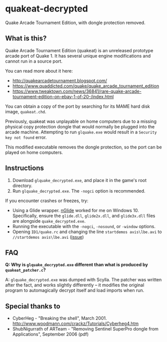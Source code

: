 # quakeat-decrypted #

Quake Arcade Tournament Edition, with dongle protection removed.

## What is this? ##

Quake Arcade Tournament Edition (quakeat) is an unreleased prototype arcade port of Quake 1. It has several unique engine modifications and cannot run in a source port.

You can read more about it here:

- http://quakearcadetournament.blogspot.com/
- https://www.quaddicted.com/quake/quake_arcade_tournament_edition
- https://www.tweaktown.com/news/36841/rare-quake-arcade-tournament-edition-on-ebay-1-of-20-/index.html

You can obtain a copy of the port by searching for its MAME hard disk image, `quakeat.chd`.

Previously, quakeat was unplayable on home computers due to a missing physical copy protection dongle that would normally be plugged into the arcade machine. Attempting to run `glquake.exe` would result in a `Security key not found` error.

This modified executable removes the dongle protection, so the port can be played on home computers.

## Instructions ##

1. Download `glquake_decrypted.exe`, and place it in the game's root directory.
2. Run `glquake_decrypted.exe`. The `-nogci` option is recommended.

If you encounter crashes or freezes, try:

- Using a Glide wrapper. [nGlide](http://www.zeus-software.com/downloads/nglide) worked for me on Windows 10. Specifically, ensure the `glide.dll`, `glide2x.dll`, and `glide3x.dll` files are alongside `quake_decrypted.exe`.
- Running the executable with the `-nogci`, `-nosound`, or `-window` options.
- Opening `ID1/quake.rc` and changing the line `startdemos avis\lbe.avi` to `//startdemos avis\lbe.avi` ([issue](https://github.com/mills5/quakeat-decrypted/issues/2))

## FAQ ##

**Q: Why is `glquake_decrypted.exe` different than what is produced by `quakeat_patcher.c`?**

A: `glquake_decrypted.exe` was dumped with Scylla. The patcher was written after the fact, and works slightly differently – it modifies the original program to automagically decrypt itself and load imports when run.

## Special thanks to ##

- CyberHeg - "Breaking the shell", March 2001. http://www.woodmann.com/crackz/Tutorials/Cyberheg4.htm
- ShubNigurrath of ARTeam - "Removing Sentinel SuperPro dongle from Applications", September 2006 (pdf)
